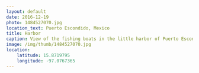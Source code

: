 ```yaml
---
layout: default
date: 2016-12-19
photo: 1484527070.jpg
location_text: Puerto Escondido, Mexico
title: Harbor
caption: View of the fishing boats in the little harbor of Puerto Escondido. The water is cristal clear and is perfect for snorkeling.
image: /img/thumb/1484527070.jpg
location:
    latitude: 15.8719795
    longitude: -97.0767365
---
```


